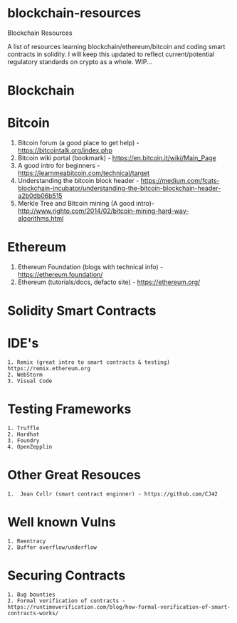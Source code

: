 # blockchain-resources
Blockchain Resources

A list of resources learning blockchain/ethereum/bitcoin and coding smart contracts in solidity. I will keep this updated to reflect current/potential regulatory standards on crypto as a whole. WIP...

Blockchain
==========



Bitcoin
=======

  1. Bitcoin forum (a good place to get help) - https://bitcointalk.org/index.php
  2. Bitcoin wiki portal (bookmark) - https://en.bitcoin.it/wiki/Main_Page
  3. A good intro for beginners - https://learnmeabitcoin.com/technical/target
  4. Understanding the bitcoin block header - https://medium.com/fcats-blockchain-incubator/understanding-the-bitcoin-blockchain-header-a2b0db06b515
  5. Merkle Tree and Bitcoin mining (A good intro)- http://www.righto.com/2014/02/bitcoin-mining-hard-way-algorithms.html


Ethereum
========
  1. Ethereum Foundation (blogs with technical info) - https://ethereum.foundation/
  2. Ethereum (tutorials/docs, defacto site) - https://ethereum.org/
  

Solidity Smart Contracts
========================

  IDE's
  =====
    1. Remix (great intro to smart contracts & testing) https://remix.ethereum.org
    2. WebStorm
    3. Visual Code
    
  Testing Frameworks
  ==================
    1. Truffle
    2. Hardhat
    3. Foundry
    4. OpenZepplin
    
    
  Other Great Resouces
  ====================
    1.  Jean Cvllr (smart contract enginner) - https://github.com/CJ42
    
  Well known Vulns
  ================
    1. Reentracy
    2. Buffer overflow/underflow
    
  Securing Contracts
  ==================
    1. Bug bounties
    2. Formal verification of contracts - https://runtimeverification.com/blog/how-formal-verification-of-smart-contracts-works/
    

